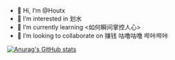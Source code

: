- 👋 Hi, I’m @Houtx
- 👀 I’m interested in 划水
- 🌱 I’m currently learning <如何瞬间掌控人心>
- 💞️ I’m looking to collaborate on 赚钱
咕噜咕噜  哔咔哔咔

[![Anurag's GitHub stats](https://github-readme-stats.vercel.app/api?username=Houtx)](https://github.com/anuraghazra/github-readme-stats)
